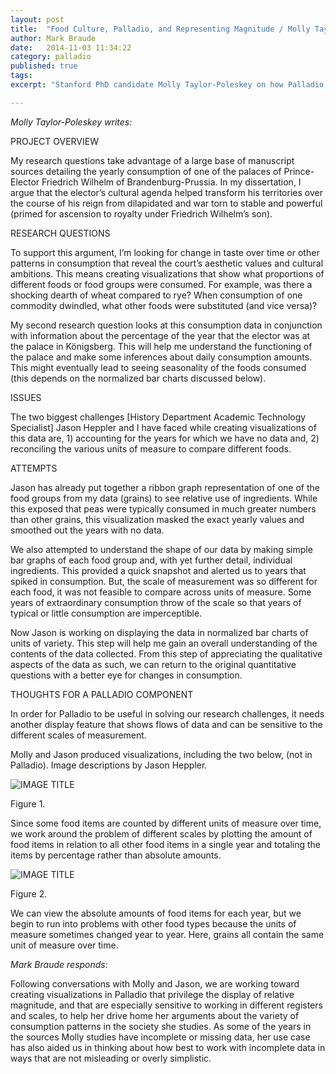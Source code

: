 ```yaml
---
layout: post
title:  "Food Culture, Palladio, and Representing Magnitude / Molly Taylor-Poleskey"
author: Mark Braude
date:   2014-11-03 11:34:22
category: palladio
published: true
tags: 
excerpt: "Stanford PhD candidate Molly Taylor-Poleskey on how Palladio can be developed to aid her research on food culture in Brandenburg Prussia; Mark Braude responds."

---
```


*Molly Taylor-Poleskey writes:*

PROJECT OVERVIEW

My research questions take advantage of a large base of manuscript sources detailing the yearly consumption of one of the palaces of Prince-Elector Friedrich Wilhelm of Brandenburg-Prussia. In my dissertation, I argue that the elector’s cultural agenda helped transform his territories over the course of his reign from dilapidated and war torn to stable and powerful (primed for ascension to royalty under Friedrich Wilhelm’s son). 

RESEARCH QUESTIONS

To support this argument, I’m looking for change in taste over time or other patterns in consumption that reveal the court’s aesthetic values and cultural ambitions. This means creating visualizations that show what proportions of different foods or food groups were consumed. For example, was there a shocking dearth of wheat compared to rye? When consumption of one commodity dwindled, what other foods were substituted (and vice versa)?

My second research question looks at this consumption data in conjunction with information about the percentage of the year that the elector was at the palace in Königsberg. This will help me understand the functioning of the palace and make some inferences about daily consumption amounts. This might eventually lead to seeing seasonality of the foods consumed (this depends on the normalized bar charts discussed below). 

ISSUES

The two biggest challenges [History Department Academic Technology Specialist] Jason Heppler and I have faced while creating visualizations of this data are, 1) accounting for the years for which we have no data and, 2) reconciling the various units of measure to compare different foods. 

ATTEMPTS

Jason has already put together a ribbon graph representation of one of the food groups from my data (grains) to see relative use of ingredients. While this exposed that peas were typically consumed in much greater numbers than other grains, this visualization masked the exact yearly values and smoothed out the years with no data. 

We also attempted to understand the shape of our data by making simple bar graphs of each food group and, with yet further detail, individual ingredients. This provided a quick snapshot and alerted us to years that spiked in consumption. But, the scale of measurement was so different for each food, it was not feasible to compare across units of measure. Some years of extraordinary consumption throw of the scale so that years of typical or little consumption are imperceptible.

Now Jason is working on displaying the data in normalized bar charts of units of variety. This step will help me gain an overall understanding of the contents of the data collected. From this step of appreciating the qualitative aspects of the data as such, we can return to the original quantitative questions with a better eye for changes in consumption. 

THOUGHTS FOR A PALLADIO COMPONENT

In order for Palladio to be useful in solving our research challenges, it needs another display feature that shows flows of data and can be sensitive to the different scales of measurement. 

Molly and Jason produced visualizations, including the two below, (not in Palladio). Image descriptions by Jason Heppler.

![IMAGE TITLE]({{site.urlimg}}/grains_normalized.png)

Figure 1.

Since some food items are counted by different units of measure over time, we work around the problem of different scales by plotting the amount of food items in relation to all other food items in a single year and totaling the items by percentage rather than absolute amounts.

![IMAGE TITLE]({{site.urlimg}}/grains_amount.png)

Figure 2.

We can view the absolute amounts of food items for each year, but we begin to run into problems with other food types because the units of measure sometimes changed year to year. Here, grains all contain the same unit of measure over time.


*Mark Braude responds:*

Following conversations with Molly and Jason, we are working toward creating visualizations in Palladio that privilege the display of relative magnitude, and that are especially sensitive to working in different registers and scales, to help her drive home her arguments about the variety of consumption patterns in the society she studies. As some of the years in the sources Molly studies have incomplete or missing data, her use case has also aided us in thinking about how best to work with incomplete data in ways that are not misleading or overly simplistic.
